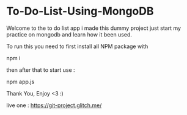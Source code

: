 # To-Do-List-Using-MongoDB
Welcome to the to do list app
i made this dummy project just start my practice on mongodb and learn how it been used.

To run this you need to first install all NPM package with

npm i

then after that to start use : 

npm app.js


Thank You, Enjoy <3 :)

live one : https://git-project.glitch.me/
